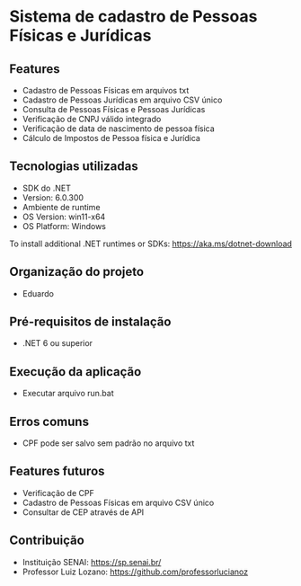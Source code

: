 # Sistema de cadastro de Pessoas Físicas e Jurídicas
## Features
- Cadastro de Pessoas Físicas em arquivos txt
- Cadastro de Pessoas Jurídicas em arquivo CSV único
- Consulta de Pessoas Físicas e Pessoas Jurídicas
- Verificação de CNPJ válido integrado
- Verificação de data de nascimento de pessoa física
- Cálculo de Impostos de Pessoa física e Jurídica

## Tecnologias utilizadas
- SDK do .NET
- Version:   6.0.300
- Ambiente de runtime
- OS Version:  win11-x64
- OS Platform: Windows

To install additional .NET runtimes or SDKs: https://aka.ms/dotnet-download

## Organização do projeto
- Eduardo

## Pré-requisitos de instalação
- .NET 6 ou superior

## Execução da aplicação
- Executar arquivo run.bat

## Erros comuns
 - CPF pode ser salvo sem padrão no arquivo txt
 
## Features futuros
- Verificação de CPF
- Cadastro de Pessoas Físicas em arquivo CSV único
- Consultar de CEP através de API

## Contribuição
- Instituição SENAI: https://sp.senai.br/
- Professor Luiz Lozano: https://github.com/professorlucianoz



